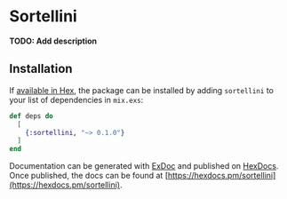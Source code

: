# Sortellini

**TODO: Add description**

## Installation

If [available in Hex](https://hex.pm/docs/publish), the package can be installed
by adding `sortellini` to your list of dependencies in `mix.exs`:

```elixir
def deps do
  [
    {:sortellini, "~> 0.1.0"}
  ]
end
```

Documentation can be generated with [ExDoc](https://github.com/elixir-lang/ex_doc)
and published on [HexDocs](https://hexdocs.pm). Once published, the docs can
be found at [https://hexdocs.pm/sortellini](https://hexdocs.pm/sortellini).

